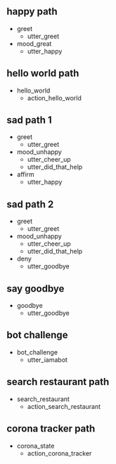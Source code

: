 ## happy path
* greet
  - utter_greet
* mood_great
  - utter_happy

## hello world path
* hello_world
  - action_hello_world

## sad path 1
* greet
  - utter_greet
* mood_unhappy
  - utter_cheer_up
  - utter_did_that_help
* affirm
  - utter_happy

## sad path 2
* greet
  - utter_greet
* mood_unhappy
  - utter_cheer_up
  - utter_did_that_help
* deny
  - utter_goodbye

## say goodbye
* goodbye
  - utter_goodbye

## bot challenge
* bot_challenge
  - utter_iamabot

## search restaurant path
* search_restaurant
  - action_search_restaurant

## corona tracker path
* corona_state
  - action_corona_tracker
